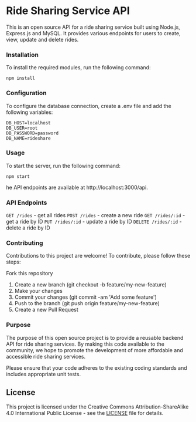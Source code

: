 # Ride Sharing Service API

This is an open source API for a ride sharing service built using Node.js, Express.js and MySQL. It provides various endpoints for users to create, view, update and delete rides.

### Installation

To install the required modules, run the following command:

```
npm install
```

### Configuration

To configure the database connection, create a .env file and add the following variables:

```
DB_HOST=localhost
DB_USER=root
DB_PASSWORD=password
DB_NAME=rideshare
```

### Usage

To start the server, run the following command:

```
npm start
```

he API endpoints are available at http://localhost:3000/api.

### API Endpoints

``` GET /rides ``` - get all rides
``` POST /rides ```  - create a new ride
``` GET /rides/:id ``` - get a ride by ID
``` PUT /rides/:id ``` - update a ride by ID
``` DELETE /rides/:id ``` - delete a ride by ID

### Contributing

Contributions to this project are welcome! To contribute, please follow these steps:

Fork this repository
1. Create a new branch (git checkout -b feature/my-new-feature)
2. Make your changes
3. Commit your changes (git commit -am 'Add some feature')
4. Push to the branch (git push origin feature/my-new-feature)
5. Create a new Pull Request

### Purpose

The purpose of this open source project is to provide a reusable backend API for ride sharing services. By making this code available to the community, we hope to promote the development of more affordable and accessible ride sharing services.

Please ensure that your code adheres to the existing coding standards and includes appropriate unit tests.

## License

This project is licensed under the Creative Commons Attribution-ShareAlike 4.0 International Public License - see the [LICENSE](LICENSE) file for details.
